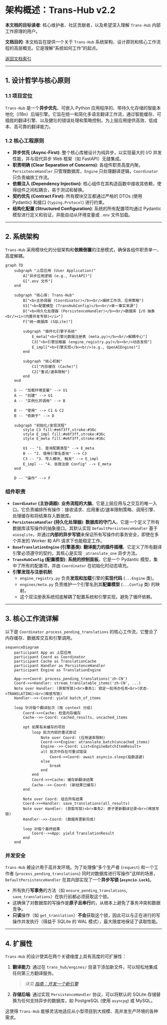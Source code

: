 # **架构概述：Trans-Hub v2.2**

**本文档的目标读者**: 核心维护者、社区贡献者，以及希望深入理解 `Trans-Hub` 内部工作原理的用户。

**文档目的**: 本文档旨在提供一个关于 `Trans-Hub` 系统架构、设计原则和核心工作流程的高层概览。它是理解“系统如何工作”的起点。

[返回文档索引](../INDEX.md)

---

## **1. 设计哲学与核心原则**

### **1.1 项目定位**

`Trans-Hub` 是一个**异步优先**、可嵌入 Python 应用程序的、带持久化存储的智能本地化（i18n）后端引擎。它旨在统一和简化多语言翻译工作流，通过智能缓存、可插拔的翻译引擎、以及健壮的错误处理和策略控制，为上层应用提供高效、低成本、高可靠的翻译能力。

### **1.2 核心工程原则**

- **异步优先 (Async-First)**: 整个核心库被设计为纯异步，以实现最大的 I/O 并发性能，并与现代异步 Web 框架（如 FastAPI）无缝集成。
- **职责明确 (Clear Separation of Concerns)**: 各组件职责高度内聚。`PersistenceHandler` 只管理数据库，`Engine` 只处理翻译逻辑，`Coordinator` 只负责编排工作流。
- **依赖注入 (Dependency Injection)**: 核心组件在其构造函数中接收其依赖，使得组件之间松耦合，易于测试和替换。
- **契约优先 (Contract First)**: 所有模块交互都通过严格的 DTOs (使用 Pydantic) 和接口 (`typing.Protocol`) 进行约束。
- **结构化配置 (Structured Configuration)**: 系统的所有配置项均通过 Pydantic 模型进行定义和验证，并能自动从环境变量或 `.env` 文件加载。

---

## **2. 系统架构**

`Trans-Hub` 采用模块化的分层架构和**依赖倒置**的注册模式，确保各组件职责单一、高度解耦。

```mermaid
graph TD
    subgraph "上层应用 (User Application)"
        A["异步应用逻辑 (e.g., FastAPI)"]
        G[".env 文件"]
    end

    subgraph "核心库: Trans-Hub"
        B["<b>主协调器 (Coordinator)</b><br/>编排工作流、应用策略"]
        U1["<b>配置模型 (TransHubConfig)</b><br/>单一事实来源"]
        D["<b>持久化处理器 (PersistenceHandler)</b><br/>数据库 I/O 抽象<br/><i>(内置并发写锁)</i>"]
        F["统一数据库 (SQLite)"]
        
        subgraph "插件化引擎子系统"
            E_meta["<b>引擎元数据注册表 (meta.py)</b><br/>解耦中心"]
            C3["<b>引擎加载器 (engine_registry.py)</b><br/>动态发现"]
            E_impl["<b>引擎实现</b><br/>(e.g., OpenAIEngine)"]
        end

        subgraph "核心机制"
            C1["内存缓存 (Cache)"]
            C2["重试/速率限制"]
        end
    end

    G -- "加载环境变量" --> U1
    A -- "创建" --> U1
    A -- "实例化并调用" --> B
    
    B -- "使用" --> C1 & C2
    B -- "依赖于" --> D
    
    subgraph "初始化/发现流程"
        style C3 fill:#e6f3ff,stroke:#36c
        style E_impl fill:#e6f3ff,stroke:#36c
        style E_meta fill:#e6f3ff,stroke:#36c
        
        U1 -- "1. 查询配置类型" --> E_meta
        B -- "2. 使用引擎名查询" --> C3
        C3 -- "3. 导入模块, 触发" --> E_impl
        E_impl -- "4. 自我注册 Config" --> E_meta
    end
    
    D -- "操作" --> F
```

### **组件职责**

- **`Coordinator` (主协调器)**: **业务流程的大脑**。它是上层应用与之交互的唯一入口。它负责编排所有操作：接收请求、应用重试/速率限制策略、调用引擎、处理缓存和将结果存入数据库。
- **`PersistenceHandler` (持久化处理器)**: **数据库的守门人**。它是一个定义了所有数据库读写操作的抽象接口。其默认实现 `DefaultPersistenceHandler` 基于 `aiosqlite`，并通过**内部的异步写锁**来保证所有写操作的事务安全，即使在多个并发的 Worker 和 API 请求下也能稳定工作。
- **`BaseTranslationEngine` (引擎基类)**: **翻译能力的插件插槽**。它定义了所有翻译引擎必须遵守的契约，其核心是实现 `_atranslate_one` 异步方法。
- **`TransHubConfig` (配置模型)**: **系统的控制面板**。它是一个 Pydantic 模型，集中了所有的配置项，并由 `Coordinator` 在初始化时动态填充。
- **引擎发现与注册机制**:
  - `engine_registry.py` 负责**发现和加载**引擎的**实现代码** (`...Engine` 类)。
  - `engines/meta.py` 负责维护一个引擎名到其**配置模型** (`...Config` 类) 的映射。
  - 这个双注册表系统彻底解耦了配置系统和引擎实现，避免了循环依赖。

---

## **3. 核心工作流详解**

以下是 `Coordinator.process_pending_translations` 的核心工作流，它整合了内存缓存、数据库交互和引擎调用。

```mermaid
sequenceDiagram
    participant App as 上层应用
    participant Coord as Coordinator
    participant Cache as TranslationCache
    participant Handler as PersistenceHandler
    participant Engine as TranslationEngine

    App->>+Coord: process_pending_translations('zh-CN')
    Coord->>+Handler: stream_translatable_items('zh-CN', ...)
    Note over Handler: (获取写锁)<br>事务1: 锁定一批待办任务<br>(状态->TRANSLATING)<br>(释放写锁)
    Handler-->>-Coord: yield batch_of_items

    loop 针对每个翻译批次 (按 context 分组)
        Coord->>+Cache: 检查内存缓存
        Cache-->>-Coord: cached_results, uncached_items

        opt 如果有未缓存的项目
            loop 批次内部的重试尝试
                Note over Coord: (应用速率限制)
                Coord->>+Engine: atranslate_batch(uncached_items)
                Engine-->>-Coord: List<EngineBatchItemResult>
                alt 批次中存在可重试错误
                    Coord->>Coord: await asyncio.sleep(指数退避)
                else
                    break
                end
            end
            Coord->>+Cache: 缓存新翻译结果
            Cache-->>-Coord: (新结果已缓存)
        end

        Note over Coord: 组合所有结果
        Coord->>+Handler: save_translations(all_results)
        Note over Handler: (获取写锁)<br>事务2: 原子更新翻译记录<br>(释放写锁)
        Handler-->>-Coord: (数据库更新完成)

        loop 对每个最终结果
            Coord-->>App: yield TranslationResult
        end
    end
```

### **并发安全**

`Trans-Hub` 被设计用于高并发环境。为了处理像“多个生产者 (`request`) 和一个工作者 (`process_pending_translations`) 同时对数据库进行写操作”这样的场景，`DefaultPersistenceHandler` 在其内部实现了一个**异步写锁 (`asyncio.Lock`)**。

- 所有执行**写事务**的方法（如 `ensure_pending_translations`, `save_translations`）在执行前都必须获取这个锁。
- 这确保了对数据库的写操作是**原子且串行**的，从根本上避免了事务冲突和数据竞争。
- **只读**操作（如 `get_translation`）**不会**获取这个锁，因此可以与正在进行的写操作并发执行（得益于 SQLite 的 WAL 模式），最大限度地保证了读取性能。

---

## **4. 扩展性**

`Trans-Hub` 的设计使其在两个关键维度上具有高度的可扩展性：

1.  **翻译能力**: 通过在 `trans_hub/engines/` 目录下添加新文件，可以轻松地集成任何第三方翻译服务。
    > _详见 [指南：开发一个新引擎](../contributing/developing_engines.md)_
2.  **存储后端**: 通过实现 `PersistenceHandler` 协议，可以将默认的 SQLite 存储替换为任何支持异步的数据库，如 PostgreSQL (使用 `asyncpg`) 或 MySQL。

这使得 `Trans-Hub` 能够灵活地适应从小型项目到大规模、高并发生产环境的各种需求。